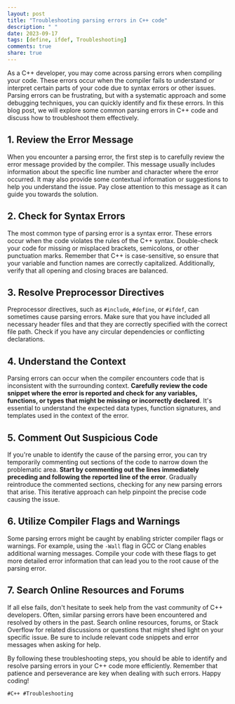 ```yaml
---
layout: post
title: "Troubleshooting parsing errors in C++ code"
description: " "
date: 2023-09-17
tags: [define, ifdef, Troubleshooting]
comments: true
share: true
---
```


As a C++ developer, you may come across parsing errors when compiling your code. These errors occur when the compiler fails to understand or interpret certain parts of your code due to syntax errors or other issues. Parsing errors can be frustrating, but with a systematic approach and some debugging techniques, you can quickly identify and fix these errors. In this blog post, we will explore some common parsing errors in C++ code and discuss how to troubleshoot them effectively.

## 1. Review the Error Message

When you encounter a parsing error, the first step is to carefully review the error message provided by the compiler. This message usually includes information about the specific line number and character where the error occurred. It may also provide some contextual information or suggestions to help you understand the issue. Pay close attention to this message as it can guide you towards the solution.

## 2. Check for Syntax Errors

The most common type of parsing error is a syntax error. These errors occur when the code violates the rules of the C++ syntax. Double-check your code for missing or misplaced brackets, semicolons, or other punctuation marks. Remember that C++ is case-sensitive, so ensure that your variable and function names are correctly capitalized. Additionally, verify that all opening and closing braces are balanced.

## 3. Resolve Preprocessor Directives

Preprocessor directives, such as `#include`, `#define`, or `#ifdef`, can sometimes cause parsing errors. Make sure that you have included all necessary header files and that they are correctly specified with the correct file path. Check if you have any circular dependencies or conflicting declarations.

## 4. Understand the Context

Parsing errors can occur when the compiler encounters code that is inconsistent with the surrounding context. **Carefully review the code snippet where the error is reported and check for any variables, functions, or types that might be missing or incorrectly declared**. It's essential to understand the expected data types, function signatures, and templates used in the context of the error.

## 5. Comment Out Suspicious Code

If you're unable to identify the cause of the parsing error, you can try temporarily commenting out sections of the code to narrow down the problematic area. **Start by commenting out the lines immediately preceding and following the reported line of the error**. Gradually reintroduce the commented sections, checking for any new parsing errors that arise. This iterative approach can help pinpoint the precise code causing the issue.

## 6. Utilize Compiler Flags and Warnings

Some parsing errors might be caught by enabling stricter compiler flags or warnings. For example, using the `-Wall` flag in GCC or Clang enables additional warning messages. Compile your code with these flags to get more detailed error information that can lead you to the root cause of the parsing error.

## 7. Search Online Resources and Forums

If all else fails, don't hesitate to seek help from the vast community of C++ developers. Often, similar parsing errors have been encountered and resolved by others in the past. Search online resources, forums, or Stack Overflow for related discussions or questions that might shed light on your specific issue. Be sure to include relevant code snippets and error messages when asking for help.

By following these troubleshooting steps, you should be able to identify and resolve parsing errors in your C++ code more efficiently. Remember that patience and perseverance are key when dealing with such errors. Happy coding!

`#C++ #Troubleshooting`